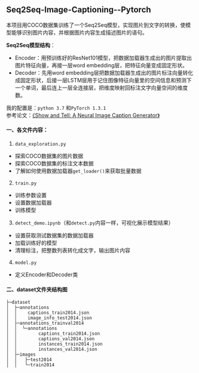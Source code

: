 ## Seq2Seq-Image-Captioning--Pytorch

本项目用COCO数据集训练了一个Seq2Seq模型，实现图片到文字的转换，使模型能够识别图片内容，并根据图片内容生成描述图片的语句。

**Seq2Seq模型结构**：
- Encoder：用预训练好的ResNet101模型，把数据加载器生成出的图片提取出图片特征向量，再接一层word embedding层，把特征向量变成固定形状。
- Decoder：先用word embedding层把数据加载器生成出的图片标注向量转化成固定形状，后接一层LSTM层用于记住图像特征向量里的空间信息和预测下一个单词，最后连上一层全连接层，把维度映射回标注文字向量空间的维度数。

我的配置是：`python 3.7` 和`PyTorch 1.3.1`     
参考论文：[《Show and Tell: A Neural Image Caption Generator》](https://arxiv.org/pdf/1411.4555.pdf)

#### 一、各文件内容：

1. `data_exploration.py`

- 探索COCO数据集的图片数据
- 探索COCO数据集的标注文本数据
- 了解如何使用数据加载器`get_loader()`来获取批量数据

2. `train.py`
- 训练参数设置
- 设置数据加载器
- 训练模型

3. `detect_demo.ipynb`（和`detect.py`内容一样，可视化展示模型结果）
- 设置获取测试数据集的数据加载器
- 加载训练好的模型
- 清理标注，把整数列表转化成文字，输出图片内容

4. `model.py`
- 定义Encoder和Decoder类


#### 二、dataset文件夹结构图
```
├─dataset     
│  ├─annotations     
│  │    captions_train2014.json     
│  │    image_info_test2014.json     
│  ├─annotations_trainval2014     
│  │  └─annotations     
│  │        captions_train2014.json     
│  │        captions_val2014.json     
│  │        instances_train2014.json     
│  │        instances_val2014.json     
│  ├─images    
│  │   ├─test2014     
│  │   └─train2014    
```





